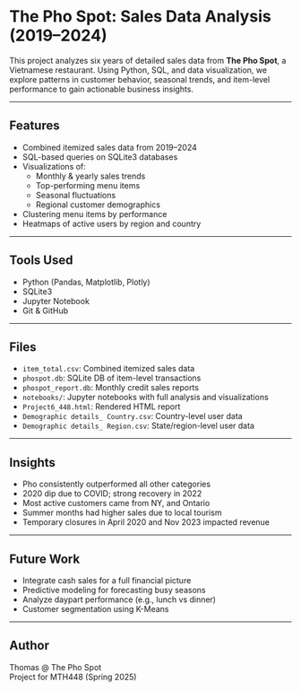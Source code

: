 # The Pho Spot: Sales Data Analysis (2019–2024)

This project analyzes six years of detailed sales data from **The Pho Spot**, a Vietnamese restaurant. Using Python, SQL, and data visualization, we explore patterns in customer behavior, seasonal trends, and item-level performance to gain actionable business insights.

---

## Features

- Combined itemized sales data from 2019–2024
- SQL-based queries on SQLite3 databases
- Visualizations of:
  - Monthly & yearly sales trends
  - Top-performing menu items
  - Seasonal fluctuations
  - Regional customer demographics
- Clustering menu items by performance
- Heatmaps of active users by region and country

---

## Tools Used

- Python (Pandas, Matplotlib, Plotly)
- SQLite3
- Jupyter Notebook
- Git & GitHub

---

## Files

- `item_total.csv`: Combined itemized sales data
- `phospot.db`: SQLite DB of item-level transactions
- `phospot_report.db`: Monthly credit sales reports
- `notebooks/`: Jupyter notebooks with full analysis and visualizations
- `Project6_448.html`: Rendered HTML report
- `Demographic details_ Country.csv`: Country-level user data
- `Demographic details_ Region.csv`: State/region-level user data

---

## Insights

- Pho consistently outperformed all other categories
- 2020 dip due to COVID; strong recovery in 2022
- Most active customers came from NY, and Ontario
- Summer months had higher sales due to local tourism
- Temporary closures in April 2020 and Nov 2023 impacted revenue

---

## Future Work

- Integrate cash sales for a full financial picture
- Predictive modeling for forecasting busy seasons
- Analyze daypart performance (e.g., lunch vs dinner)
- Customer segmentation using K-Means

---

## Author

Thomas @ The Pho Spot  
Project for MTH448 (Spring 2025)
